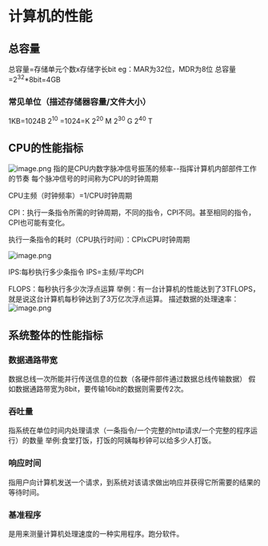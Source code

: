 # 计算机的性能

## 总容量

总容量=存储单元个数x存储字长bit
eg：MAR为32位，MDR为8位
   总容量=2<sup>32</sup>*8bit=4GB

### 常见单位（描述存储器容量/文件大小）

1KB=1024B
2<sup>10</sup> =1024=K
2<sup>20</sup> M
2<sup>30</sup> G
2<sup>40</sup> T

## CPU的性能指标

![image.png](https://pic.rmb.bdstatic.com/bjh/7ca1e77229fe7739a6de9e9583e7e7b5.jpeg)
指的是CPU内数字脉冲信号振荡的频率--指挥计算机内部部件工作的节奏
每个脉冲信号的时间称为CPU的时钟周期

CPU主频（时钟频率）=1/CPU时钟周期

CPI：执行一条指令所需的时钟周期，不同的指令，CPI不同。甚至相同的指令，CPI也可能有变化。

执行一条指令的耗时（CPU执行时间）：CPIxCPU时钟周期

![image.png](https://pic.rmb.bdstatic.com/bjh/f617d25284ae58fd534e2710a5af2c0f.jpeg)

IPS:每秒执行多少条指令
IPS=主频/平均CPI

FLOPS：每秒执行多少次浮点运算
举例：有一台计算机的性能达到了3TFLOPS，就是说这台计算机每秒钟达到了3万亿次浮点运算。
描述数据的处理速率：
![image.png](https://pic.rmb.bdstatic.com/bjh/00dcc9966d59703a3bdd9f7651c3d12b.jpeg)

## 系统整体的性能指标

### 数据通路带宽

数据总线一次所能并行传送信息的位数（各硬件部件通过数据总线传输数据）
假如数据通路带宽为8bit，要传输16bit的数据则需要传2次。

### 吞吐量

指系统在单位时间内处理请求（一条指令/一个完整的http请求/一个完整的程序运行）的数量
举例:食堂打饭，打饭的阿姨每秒钟可以给多少人打饭。

### 响应时间

指用户向计算机发送一个请求，到系统对该请求做出响应并获得它所需要的结果的等待时间。

### 基准程序

是用来测量计算机处理速度的一种实用程序。跑分软件。
